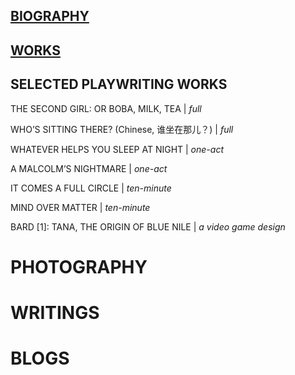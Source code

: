 ## [BIOGRAPHY](https://tianshu-z.github.io/BIOGRAPHY/)

## [WORKS](https://tianshu-z.github.io/WORKS/)

## SELECTED PLAYWRITING WORKS
<p>THE SECOND GIRL: OR BOBA, MILK, TEA | <em>full</em></p>
<p>WHO’S SITTING THERE? (Chinese, 谁坐在那儿？) | <em>full</em></p>
<p>WHATEVER HELPS YOU SLEEP AT NIGHT | <em>one-act</em></p>
<p>A MALCOLM’S NIGHTMARE | <em>one-act</em></p>
<p>IT COMES A FULL CIRCLE | <em>ten-minute</em></p>
<p>MIND OVER MATTER | <em>ten-minute</em></p>
<p>BARD [1]: TANA, THE ORIGIN OF BLUE NILE | <em>a video game design</em></p>

# PHOTOGRAPHY
# WRITINGS
# BLOGS
